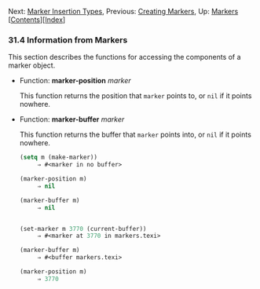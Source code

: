

Next: [Marker Insertion Types](Marker-Insertion-Types.html), Previous: [Creating Markers](Creating-Markers.html), Up: [Markers](Markers.html)   \[[Contents](index.html#SEC_Contents "Table of contents")]\[[Index](Index.html "Index")]

### 31.4 Information from Markers

This section describes the functions for accessing the components of a marker object.

*   Function: **marker-position** *marker*

    This function returns the position that `marker` points to, or `nil` if it points nowhere.

<!---->

*   Function: **marker-buffer** *marker*

    This function returns the buffer that `marker` points into, or `nil` if it points nowhere.

    ```lisp
    (setq m (make-marker))
         ⇒ #<marker in no buffer>
    ```

    ```lisp
    (marker-position m)
         ⇒ nil
    ```

    ```lisp
    (marker-buffer m)
         ⇒ nil
    ```

    ```lisp
    ```

    ```lisp
    (set-marker m 3770 (current-buffer))
         ⇒ #<marker at 3770 in markers.texi>
    ```

    ```lisp
    (marker-buffer m)
         ⇒ #<buffer markers.texi>
    ```

    ```lisp
    (marker-position m)
         ⇒ 3770
    ```
